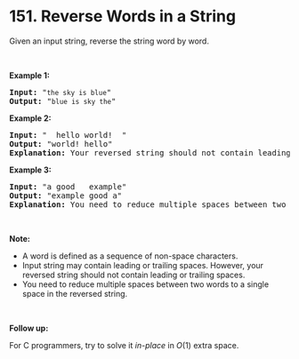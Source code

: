 <h1>151. Reverse Words in a String</h1>
<div><p>Given an input string, reverse the string word by word.</p>

<p>&nbsp;</p>

<p><strong>Example 1:</strong></p>

<pre><strong>Input:</strong> "<code>the sky is blue</code>"
<strong>Output:&nbsp;</strong>"<code>blue is sky the</code>"
</pre>

<p><strong>Example 2:</strong></p>

<pre><strong>Input:</strong> " &nbsp;hello world! &nbsp;"
<strong>Output:&nbsp;</strong>"world! hello"
<strong>Explanation:</strong> Your reversed string should not contain leading or trailing spaces.
</pre>

<p><strong>Example 3:</strong></p>

<pre><strong>Input:</strong> "a good &nbsp; example"
<strong>Output:&nbsp;</strong>"example good a"
<strong>Explanation:</strong> You need to reduce multiple spaces between two words to a single space in the reversed string.
</pre>

<p>&nbsp;</p>

<p><strong>Note:</strong></p>

<ul>
	<li>A word is defined as a sequence of non-space characters.</li>
	<li>Input string may contain leading or trailing spaces. However, your reversed string should not contain leading or trailing spaces.</li>
	<li>You need to reduce multiple spaces between two words to a single space in the reversed string.</li>
</ul>

<p>&nbsp;</p>

<p><strong>Follow up:</strong></p>

<p>For C programmers, try to solve it <em>in-place</em> in <em>O</em>(1) extra space.</p></div>